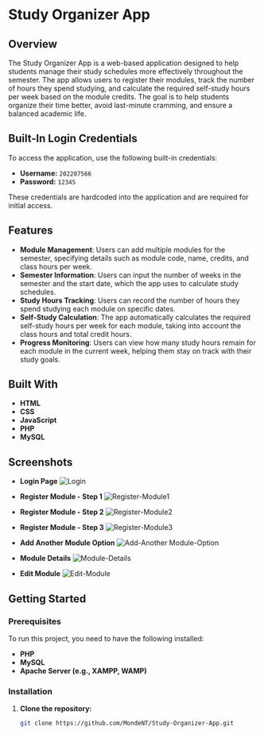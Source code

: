 # Study Organizer App

## Overview

The Study Organizer App is a web-based application designed to help students manage their study schedules more effectively throughout the semester. The app allows users to register their modules, track the number of hours they spend studying, and calculate the required self-study hours per week based on the module credits. The goal is to help students organize their time better, avoid last-minute cramming, and ensure a balanced academic life.

## Built-In Login Credentials

To access the application, use the following built-in credentials:

- **Username:** `202207566`
- **Password:** `12345`

These credentials are hardcoded into the application and are required for initial access.

## Features

- **Module Management**: Users can add multiple modules for the semester, specifying details such as module code, name, credits, and class hours per week.
- **Semester Information**: Users can input the number of weeks in the semester and the start date, which the app uses to calculate study schedules.
- **Study Hours Tracking**: Users can record the number of hours they spend studying each module on specific dates.
- **Self-Study Calculation**: The app automatically calculates the required self-study hours per week for each module, taking into account the class hours and total credit hours.
- **Progress Monitoring**: Users can view how many study hours remain for each module in the current week, helping them stay on track with their study goals.

## Built With

- **HTML**
- **CSS**
- **JavaScript**
- **PHP**
- **MySQL**

## Screenshots

- **Login Page**
  ![Login](https://github.com/user-attachments/assets/23eabea7-db85-48b8-bdf8-ab3eee675f43)
  
- **Register Module - Step 1**
  ![Register-Module1](https://github.com/user-attachments/assets/f3b08680-067a-4349-8b7a-fb658e7e1ea8)

- **Register Module - Step 2**
  ![Register-Module2](https://github.com/user-attachments/assets/5b2cf3ff-407b-45a3-bbb9-5de397dac4e2)

- **Register Module - Step 3**
  ![Register-Module3](https://github.com/user-attachments/assets/4dfaf684-483a-4f30-9d20-b3aec244b2da)

- **Add Another Module Option**
  ![Add-Another Module-Option](https://github.com/user-attachments/assets/fe067d0d-6433-48e6-b241-a5ec39d2b8ee)

- **Module Details**
  ![Module-Details](https://github.com/user-attachments/assets/beb0fb1b-cce9-4315-ab2a-6dbe9d11de82)

- **Edit Module**
  ![Edit-Module](https://github.com/user-attachments/assets/f26680dc-ee0d-4812-b727-b9c627d9017b)

## Getting Started

### Prerequisites

To run this project, you need to have the following installed:

- **PHP**
- **MySQL**
- **Apache Server (e.g., XAMPP, WAMP)**

### Installation

1. **Clone the repository:**
   ```bash
   git clone https://github.com/MondeNT/Study-Organizer-App.git
